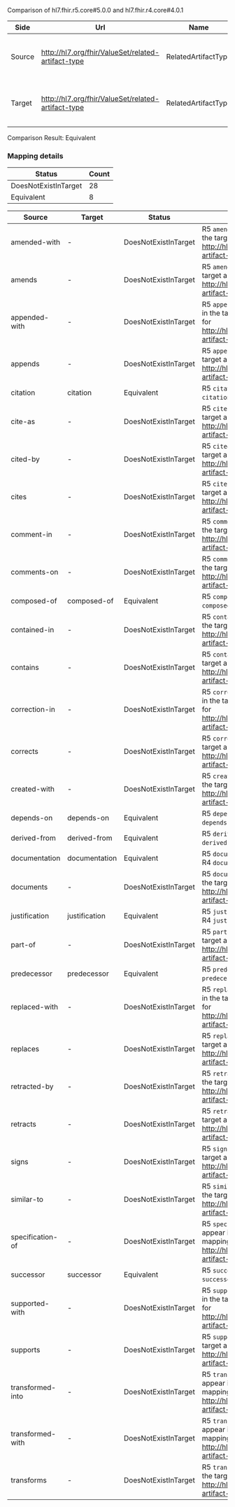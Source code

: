 Comparison of hl7.fhir.r5.core#5.0.0 and hl7.fhir.r4.core#4.0.1

| Side | Url | Name | Title | Description |
| --- | --- | --- | --- | --- |
| Source | http://hl7.org/fhir/ValueSet/related-artifact-type | RelatedArtifactType | RelatedArtifactType | The type of relationship to the related artifact. |
| Target | http://hl7.org/fhir/ValueSet/related-artifact-type | RelatedArtifactType | RelatedArtifactType | The type of relationship to the related artifact. |


Comparison Result: Equivalent


### Mapping details

| Status | Count |
| ------ | ----- |
DoesNotExistInTarget | 28 |
Equivalent | 8 |


| Source | Target | Status | Message |
| ------ | ------ | ------ | ------- |
| amended-with | - | DoesNotExistInTarget | R5 `amended-with` does not appear in the target and has no mapping for http://hl7.org/fhir/ValueSet/related-artifact-type. |
| amends | - | DoesNotExistInTarget | R5 `amends` does not appear in the target and has no mapping for http://hl7.org/fhir/ValueSet/related-artifact-type. |
| appended-with | - | DoesNotExistInTarget | R5 `appended-with` does not appear in the target and has no mapping for http://hl7.org/fhir/ValueSet/related-artifact-type. |
| appends | - | DoesNotExistInTarget | R5 `appends` does not appear in the target and has no mapping for http://hl7.org/fhir/ValueSet/related-artifact-type. |
| citation | citation | Equivalent | R5 `citation` is equivalent to R4 `citation`. |
| cite-as | - | DoesNotExistInTarget | R5 `cite-as` does not appear in the target and has no mapping for http://hl7.org/fhir/ValueSet/related-artifact-type. |
| cited-by | - | DoesNotExistInTarget | R5 `cited-by` does not appear in the target and has no mapping for http://hl7.org/fhir/ValueSet/related-artifact-type. |
| cites | - | DoesNotExistInTarget | R5 `cites` does not appear in the target and has no mapping for http://hl7.org/fhir/ValueSet/related-artifact-type. |
| comment-in | - | DoesNotExistInTarget | R5 `comment-in` does not appear in the target and has no mapping for http://hl7.org/fhir/ValueSet/related-artifact-type. |
| comments-on | - | DoesNotExistInTarget | R5 `comments-on` does not appear in the target and has no mapping for http://hl7.org/fhir/ValueSet/related-artifact-type. |
| composed-of | composed-of | Equivalent | R5 `composed-of` is equivalent to R4 `composed-of`. |
| contained-in | - | DoesNotExistInTarget | R5 `contained-in` does not appear in the target and has no mapping for http://hl7.org/fhir/ValueSet/related-artifact-type. |
| contains | - | DoesNotExistInTarget | R5 `contains` does not appear in the target and has no mapping for http://hl7.org/fhir/ValueSet/related-artifact-type. |
| correction-in | - | DoesNotExistInTarget | R5 `correction-in` does not appear in the target and has no mapping for http://hl7.org/fhir/ValueSet/related-artifact-type. |
| corrects | - | DoesNotExistInTarget | R5 `corrects` does not appear in the target and has no mapping for http://hl7.org/fhir/ValueSet/related-artifact-type. |
| created-with | - | DoesNotExistInTarget | R5 `created-with` does not appear in the target and has no mapping for http://hl7.org/fhir/ValueSet/related-artifact-type. |
| depends-on | depends-on | Equivalent | R5 `depends-on` is equivalent to R4 `depends-on`. |
| derived-from | derived-from | Equivalent | R5 `derived-from` is equivalent to R4 `derived-from`. |
| documentation | documentation | Equivalent | R5 `documentation` is equivalent to R4 `documentation`. |
| documents | - | DoesNotExistInTarget | R5 `documents` does not appear in the target and has no mapping for http://hl7.org/fhir/ValueSet/related-artifact-type. |
| justification | justification | Equivalent | R5 `justification` is equivalent to R4 `justification`. |
| part-of | - | DoesNotExistInTarget | R5 `part-of` does not appear in the target and has no mapping for http://hl7.org/fhir/ValueSet/related-artifact-type. |
| predecessor | predecessor | Equivalent | R5 `predecessor` is equivalent to R4 `predecessor`. |
| replaced-with | - | DoesNotExistInTarget | R5 `replaced-with` does not appear in the target and has no mapping for http://hl7.org/fhir/ValueSet/related-artifact-type. |
| replaces | - | DoesNotExistInTarget | R5 `replaces` does not appear in the target and has no mapping for http://hl7.org/fhir/ValueSet/related-artifact-type. |
| retracted-by | - | DoesNotExistInTarget | R5 `retracted-by` does not appear in the target and has no mapping for http://hl7.org/fhir/ValueSet/related-artifact-type. |
| retracts | - | DoesNotExistInTarget | R5 `retracts` does not appear in the target and has no mapping for http://hl7.org/fhir/ValueSet/related-artifact-type. |
| signs | - | DoesNotExistInTarget | R5 `signs` does not appear in the target and has no mapping for http://hl7.org/fhir/ValueSet/related-artifact-type. |
| similar-to | - | DoesNotExistInTarget | R5 `similar-to` does not appear in the target and has no mapping for http://hl7.org/fhir/ValueSet/related-artifact-type. |
| specification-of | - | DoesNotExistInTarget | R5 `specification-of` does not appear in the target and has no mapping for http://hl7.org/fhir/ValueSet/related-artifact-type. |
| successor | successor | Equivalent | R5 `successor` is equivalent to R4 `successor`. |
| supported-with | - | DoesNotExistInTarget | R5 `supported-with` does not appear in the target and has no mapping for http://hl7.org/fhir/ValueSet/related-artifact-type. |
| supports | - | DoesNotExistInTarget | R5 `supports` does not appear in the target and has no mapping for http://hl7.org/fhir/ValueSet/related-artifact-type. |
| transformed-into | - | DoesNotExistInTarget | R5 `transformed-into` does not appear in the target and has no mapping for http://hl7.org/fhir/ValueSet/related-artifact-type. |
| transformed-with | - | DoesNotExistInTarget | R5 `transformed-with` does not appear in the target and has no mapping for http://hl7.org/fhir/ValueSet/related-artifact-type. |
| transforms | - | DoesNotExistInTarget | R5 `transforms` does not appear in the target and has no mapping for http://hl7.org/fhir/ValueSet/related-artifact-type. |

